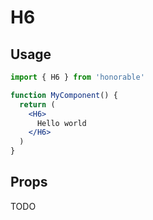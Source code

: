 # H6

## Usage

```jsx
import { H6 } from 'honorable'

function MyComponent() {
  return (
    <H6>
      Hello world
    </H6>
  )
}
```

## Props

TODO
